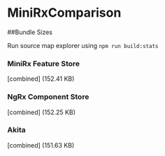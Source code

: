 # MiniRxComparison

##Bundle Sizes

Run source map explorer using `npm run build:stats`

### MiniRx Feature Store
[combined] (152.41 KB)

### NgRx Component Store
[combined] (152.25 KB)

### Akita
[combined] (151.63 KB)
